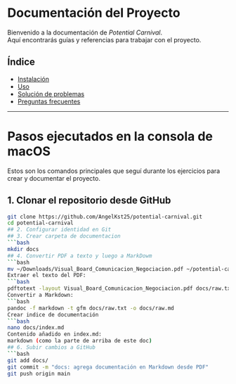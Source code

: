 # Documentación del Proyecto

Bienvenido a la documentación de *Potential Carnival*.  
Aquí encontrarás guías y referencias para trabajar con el proyecto.

## Índice
- [Instalación](./setup.md)
- [Uso](./usage.md)
- [Solución de problemas](./troubleshooting.md)
- [Preguntas frecuentes](./faq.md)

---

# Pasos ejecutados en la consola de macOS

Estos son los comandos principales que seguí durante los ejercicios para crear y documentar el proyecto.

## 1. Clonar el repositorio desde GitHub
```bash
git clone https://github.com/AngelKst25/potential-carnival.git
cd potential-carnival
## 2. Configurar identidad en Git
## 3. Crear carpeta de documentacion
```bash
mkdir docs
## 4. Convertir PDF a texto y luego a MarkDowm
```bash
mv ~/Downloads/Visual_Board_Comunicacion_Negociacion.pdf ~/potential-carnival/
Extraer el texto del PDF:
```bash
pdftotext -layout Visual_Board_Comunicacion_Negociacion.pdf docs/raw.txt
Convertir a Markdown:
```bash
pandoc -f markdown -t gfm docs/raw.txt -o docs/raw.md
Crear indice de documentación
```bash
nano docs/index.md
Contenido añadido en index.md:
markdown (como la parte de arriba de este doc)
## 6. Subir cambios a GitHub
```bash
git add docs/
git commit -m "docs: agrega documentación en Markdown desde PDF"
git push origin main

